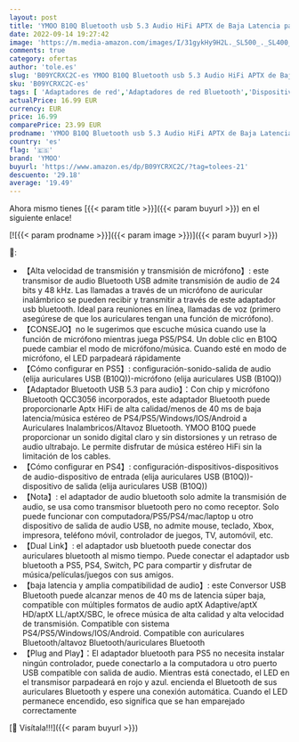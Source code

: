 ```yaml
---
layout: post
title: 'YMOO B10Q Bluetooth usb 5.3 Audio HiFi APTX de Baja Latencia para PS5  Receptor Bluetooth USB Transferencia de Música/llamadas Desde PS5/PS4/Windows/IOS/Linux a Auriculares Bluetooth/Altavoz Bluetooth'
date: 2022-09-14 19:27:42
image: 'https://m.media-amazon.com/images/I/31gykHy9H2L._SL500_._SL400_.jpg'
comments: true
category: ofertas
author: 'tole.es'
slug: 'B09YCRXC2C-es YMOO B10Q Bluetooth usb 5.3 Audio HiFi APTX de Baja...'
sku: 'B09YCRXC2C-es'
tags: [ 'Adaptadores de red','Adaptadores de red Bluetooth','Dispositivos de red','Informática','ps5','ymoo','🇪🇸', ]
actualPrice: 16.99 EUR
currency: EUR
price: 16.99
comparePrice: 23.99 EUR
prodname: 'YMOO B10Q Bluetooth usb 5.3 Audio HiFi APTX de Baja Latencia para PS5  Receptor Bluetooth USB Transferencia de Música/llamadas Desde PS5/PS4/Windows/IOS/Linux a Auriculares Bluetooth/Altavoz Bluetooth'
country: 'es'
flag: '🇪🇸'
brand: 'YMOO'
buyurl: 'https://www.amazon.es/dp/B09YCRXC2C/?tag=tolees-21'
descuento: '29.18'
average: '19.49'
---
```


Ahora mismo tienes [{{< param title >}}]({{< param buyurl >}}) en el siguiente enlace!

[![{{< param prodname >}}]({{< param image >}})]({{< param buyurl >}})

🔎:

- 【Alta velocidad de transmisión y transmisión de micrófono】: este transmisor de audio Bluetooth USB admite transmisión de audio de 24 bits y 48 kHz. Las llamadas a través de un micrófono de auricular inalámbrico se pueden recibir y transmitir a través de este adaptador usb bluetooth. Ideal para reuniones en línea, llamadas de voz (primero asegúrese de que los auriculares tengan una función de micrófono).
- 【CONSEJO】no le sugerimos que escuche música cuando use la función de micrófono mientras juega PS5/PS4. Un doble clic en B10Q puede cambiar el modo de micrófono/música. Cuando esté en modo de micrófono, el LED parpadeará rápidamente
- 【Cómo configurar en PS5】: configuración-sonido-salida de audio (elija auriculares USB (B10Q))-micrófono (elija auriculares USB (B10Q))
- 【Adaptador Bluetooth USB 5.3 para audio】：Con chip y micrófono Bluetooth QCC3056 incorporados, este adaptador Bluetooth puede proporcionarle Aptx HiFi de alta calidad/menos de 40 ms de baja latencia/música estéreo de PS4/PS5/Windows/IOS/Android a Auriculares Inalambricos/Altavoz Bluetooth. YMOO B10Q puede proporcionar un sonido digital claro y sin distorsiones y un retraso de audio ultrabajo. Le permite disfrutar de música estéreo HiFi sin la limitación de los cables.
- 【Cómo configurar en PS4】: configuración-dispositivos-dispositivos de audio-dispositivo de entrada (elija auriculares USB (B10Q))-dispositivo de salida (elija auriculares USB (B10Q))
- 【Nota】: el adaptador de audio bluetooth solo admite la transmisión de audio, se usa como transmisor bluetooth pero no como receptor. Solo puede funcionar con computadora/PS5/PS4/mac/laptop u otro dispositivo de salida de audio USB, no admite mouse, teclado, Xbox, impresora, teléfono móvil, controlador de juegos, TV, automóvil, etc.
- 【Dual Link】: el adaptador usb bluetooth puede conectar dos auriculares bluetooth al mismo tiempo. Puede conectar el adaptador usb bluetooth a PS5, PS4, Switch, PC para compartir y disfrutar de música/películas/juegos con sus amigos.
- 【baja latencia y amplia compatibilidad de audio】: este Conversor USB Bluetooth puede alcanzar menos de 40 ms de latencia súper baja, compatible con múltiples formatos de audio aptX Adaptive/aptX HD/aptX LL/aptX/SBC, le ofrece música de alta calidad y alta velocidad de transmisión. Compatible con sistema PS4/PS5/Windows/IOS/Android. Compatible con auriculares Bluetooth/altavoz Bluetooth/auriculares Bluetooth
- 【Plug and Play】：El adaptador bluetooth para PS5 no necesita instalar ningún controlador, puede conectarlo a la computadora u otro puerto USB compatible con salida de audio. Mientras está conectado, el LED en el transmisor parpadeará en rojo y azul. encienda el Bluetooth de sus auriculares Bluetooth y espere una conexión automática. Cuando el LED permanece encendido, eso significa que se han emparejado correctamente

[🛒 Visítala!!!]({{< param buyurl >}})

